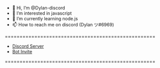 - 👋 Hi, I’m @Dylan-discord
- 👀 I’m interested in javascript
- 🌱 I’m currently learning node.js
- 📫 How to reach me on discord (Dylan ツ#6969)

===================================================

- [Discord Server](https://dsc.gg/codinghq)
- [Bot Invite](https://discord.com/api/oauth2/authorize?client_id=771579220585349191&permissions=8&scope=bot)

===================================================

<!---
Dylan-discord/Dylan-discord is a ✨ special ✨ repository because its `README.md` (this file) appears on your GitHub profile.
You can click the Preview link to take a look at your changes.
--->
